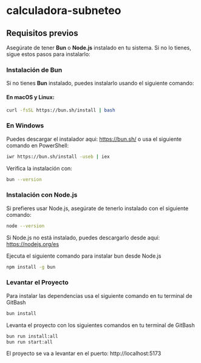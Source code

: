 # calculadora-subneteo

## Requisitos previos

Asegúrate de tener **Bun** o **Node.js** instalado en tu sistema. Si no lo tienes, sigue estos pasos para instalarlo:

### Instalación de Bun

Si no tienes **Bun** instalado, puedes instalarlo usando el siguiente comando:

#### En macOS y Linux:

```bash
curl -fsSL https://bun.sh/install | bash
```

### En Windows

Puedes descargar el instalador aqui: https://bun.sh/ o usa el siguiente comando en PowerShell:

```bash
iwr https://bun.sh/install -useb | iex
```

Verifica la instalación con:

```bash
bun --version
```

### Instalación con Node.js

Si prefieres usar Node.js, asegúrate de tenerlo instalado con el siguiente comando:

```bash
node --version
```

Si Node.js no está instalado, puedes descargarlo desde aquí: https://nodejs.org/es

Ejecuta el siguiente comando para instalar bun desde Node.js

```bash
npm install -g bun
```

### Levantar el Proyecto

Para instalar las dependencias usa el siguiente comando en tu terminal de GitBash

```bash
bun install
```

Levanta el proyecto con los siguientes comandos en tu terminal de GitBash

```bash
bun run install:all
bun run start:all
```

El proyecto se va a levantar en el puerto: http://localhost:5173
